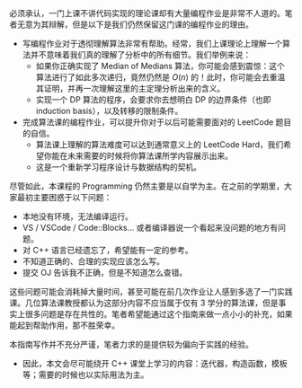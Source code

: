 必须承认，一门上课不讲代码实现的理论课却有大量编程作业是非常不人道的。笔者无意为其辩解，但是以下是我们仍然保留这门课的编程作业的理由。

* 写编程作业对于透彻理解算法非常有帮助。经常，我们上课理论上理解一个算法并不意味着我们真的理解了分析中的所有细节。我们举例来说：
    * 如果你正确实现了 Median of Medians 算法，你可能会感到震惊：这个算法进行了如此多次递归，竟然仍然是 $O(n)$ 的！此时，你可能会去重温其证明，并再一次理解这里的主定理分析出来的含义。
    * 实现一个 DP 算法的程序，会要求你去想明白 DP 的边界条件（也即 induction basis），以及转移的限制条件。
* 完成算法课的编程作业，可以提升你对于以后可能需要面对的 LeetCode 题目的自信。
    * 算法课上理解的算法难度可以达到通常意义上的 LeetCode Hard，我们希望你能在未来需要的时候将你算法课所学内容展示出来。
    * 这是一个重新学习程序设计与数据结构的契机。

尽管如此，本课程的 Programming 仍然主要是以自学为主。在之前的学期里，大家最初主要困惑于以下问题：

* 本地没有环境，无法编译运行。
* VS / VSCode / Code::Blocks… 或者编译器说一个看起来没问题的地方有问题。
* 对 C++ 语言已经遗忘了，希望能有一定的参考。
* 不知道正确的、合理的实现应该怎么写。
* 提交 OJ 告诉我不正确，但是不知道怎么查错。

这些问题可能会消耗掉大量时间，甚至可能在前几次作业让人感到多选了一门实践课。几位算法课教授都认为这部分内容不应当属于仅有 3 学分的算法课，但是事实上很多问题是存在共性的。笔者希望能通过这个指南来做一点小小的补充，如果能起到帮助作用，那不胜荣幸。

本指南写作并不充分严谨，笔者力求的是提供较为偏向于实践的经验。

* 因此，本文会尽可能绕开 C++ 课堂上学习的内容：迭代器，构造函数，模板等；需要的时候也以实际用法为主。